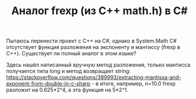 ﻿---
title: "Аналог frexp (из С++ math.h) в С#"
se.owner.user_id: 285080
se.owner.display_name: "CyberHatter"
se.owner.link: "https://ru.stackoverflow.com/users/285080/cyberhatter"
se.link: "https://ru.stackoverflow.com/questions/977595/%d0%90%d0%bd%d0%b0%d0%bb%d0%be%d0%b3-frexp-%d0%b8%d0%b7-%d0%a1-math-h-%d0%b2-%d0%a1"
se.question_id: 977595
se.post_type: question
se.score: 2
---
<p>Пытаюсь перенести проект с C++ на C#, однако в System.Math C# отсутствует функция разложения на экспоненту и мантиссу (frexp в C++). Существует ли полный аналог в этом языке?</p>

<p>Здесь нашёл написанный вручную метод разложения, только мантисса получается типа long и метод возвращает string:
<a href="https://stackoverflow.com/questions/389993/extracting-mantissa-and-exponent-from-double-in-c-sharp">https://stackoverflow.com/questions/389993/extracting-mantissa-and-exponent-from-double-in-c-sharp</a> - в итоге, например, n=10.0 frexp разложит на 0.625*2^4, а эта функция на 5*2^1.</p>
